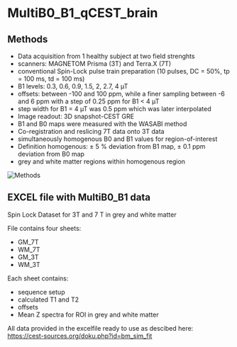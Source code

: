 # MultiB0_B1_qCEST_brain

## Methods

 - Data acquisition from 1 healthy subject at two field strenghts
 - scanners: MAGNETOM Prisma (3T) and Terra.X (7T)
 - conventional Spin-Lock pulse train preparation (10 pulses, DC = 50%, tp = 100 ms, td = 100 ms)
 - B1 levels: 0.3, 0.6, 0.9, 1.5, 2, 2.7, 4 µT
 - offsets: between -100 and 100 ppm, while a finer sampling between -6 and 6 ppm with a step of 0.25 ppm 
   for B1 < 4 µT
 - step width for B1 = 4 µT was 0.5 ppm which was later interpolated
 - Image readout: 3D snapshot-CEST GRE
 - B1 and B0 maps were measured with the WASABI method
 - Co-registration and reslicing 7T data onto 3T data
 - simultaneously homogenous B0 and B1 values for region-of-interest
 - Definition homogenous: ± 5 % deviation from B1 map, ± 0.1 ppm deviation from B0 map
 - grey and white matter regions within homogenous region

![Methods](../main/img/SL_train.jpg)

## EXCEL file with MultiB0_B1 data
Spin Lock Dataset for 3T and 7 T in grey and white matter

File contains four sheets:
 - GM_7T
 - WM_7T
 - GM_3T
 - WM_3T

Each sheet contains:
 - sequence setup
 - calculated T1 and T2
 - offsets
 - Mean Z spectra for ROI in grey and white matter


All data provided in the excelfile ready to use as descibed here:
https://cest-sources.org/doku.php?id=bm_sim_fit 

